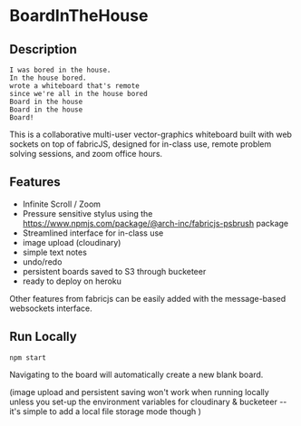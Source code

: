 # BoardInTheHouse

## Description

    I was bored in the house.
    In the house bored.
    wrote a whiteboard that's remote
    since we're all in the house bored
    Board in the house
    Board in the house
    Board!

This is a collaborative multi-user vector-graphics whiteboard built with web sockets on top of fabricJS, designed for in-class use, remote problem solving sessions, and zoom office hours.

## Features

+ Infinite Scroll / Zoom
+ Pressure sensitive stylus using the https://www.npmjs.com/package/@arch-inc/fabricjs-psbrush package
+ Streamlined interface for in-class use
+ image upload (cloudinary)
+ simple text notes
+ undo/redo
+ persistent boards saved to S3 through bucketeer
+ ready to deploy on heroku

Other features from fabricjs can be easily added with the message-based websockets interface.

## Run Locally

    npm start

Navigating to the board will automatically create a new blank board.

 (image upload and persistent saving won't work when running locally unless you set-up the environment variables for cloudinary & bucketeer -- it's simple to add a local file storage mode though )
